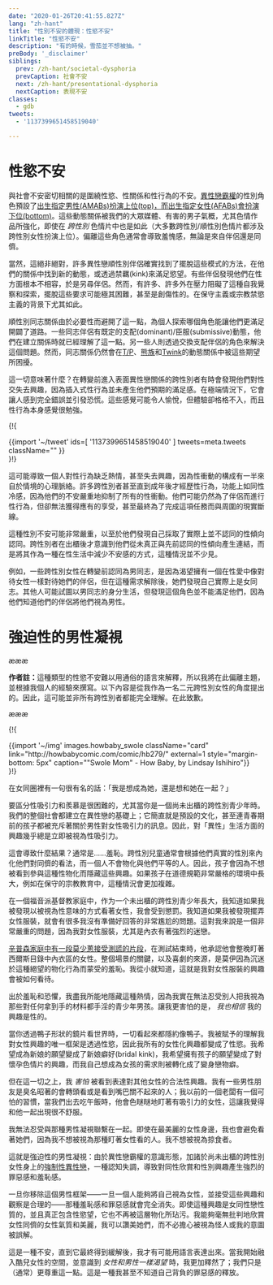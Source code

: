 ```yaml
---
date: "2020-01-26T20:41:55.827Z"
lang: "zh-hant"
title: "性別不安的體現：性慾不安"
linkTitle: "性慾不安"
description: "有的時候，雪茄並不想被抽。"
preBody: '_disclaimer'
siblings:
  prev: /zh-hant/societal-dysphoria
  prevCaption: 社會不安
  next: /zh-hant/presentational-dysphoria
  nextCaption: 表現不安
classes:
  - gdb
tweets:
  - '1137399651458519040'

---
```


# 性慾不安

<!-- Closely related to societal dysphoria is dysphoria centered around sexuality, sexual relationships, and the act of having sex. [Heteronormative](https://en.wikipedia.org/wiki/Heteronormativity) gender roles come loaded with the expectation that [AMABs will top and AFABs will bottom](https://en.wikipedia.org/wiki/Top,_bottom_and_versatile). These dynamics get reinforced by our popular media, by toxic masculinity, and especially by our pornography, even in *transgender* pornography (the bulk of trans/cis pornography involves the trans woman topping). Deviations from these roles often result in shame, both from partners and from peers. -->

與社會不安密切相關的是圍繞性慾、性關係和性行為的不安。[異性戀霸權](https://zh.wikipedia.org/wiki/%E5%BC%82%E6%80%A7%E6%81%8B%E6%9C%AC%E4%BD%8D)的性別角色預設了[出生指定男性(AMABs)扮演上位(top)，而出生指定女性(AFABs)會扮演下位(bottom)](https://zh.wikipedia.org/wiki/%E6%94%BB%E5%8F%97)。這些動態關係被我們的大眾媒體、有害的男子氣概，尤其色情作品所強化，即使在 *跨性別* 色情片中也是如此（大多數跨性別/順性別色情片都涉及跨性別女性扮演上位）。偏離這些角色通常會導致羞愧感，無論是來自伴侶還是同儕。

<!-- Of course, this is not an absolute by any means, and many heterosexual cis couples do find ways out of these molds, finding a new dynamic in their relationship, or engaging in kinks to satisfy desires. Some couples find they aren't sexually compatible at all and seek other partners. However, there are many, many external pressures discouraging this kind of self-awareness and discovery, and breaking away from those demands can be extremely difficult — even traumatic. This is particularly true when there is a background of conservatism or religious virtuism. -->

當然，這絕非絕對，許多異性戀順性別伴侶確實找到了擺脫這些模式的方法，在他們的關係中找到新的動態，或透過禁羈(kink)來滿足慾望。有些伴侶發現他們在性方面根本不相容，於是另尋伴侶。然而，有許多、許多外在壓力阻礙了這種自我覺察和探索，擺脫這些要求可能極其困難，甚至是創傷性的。在保守主義或宗教禁慾主義的背景下尤其如此。

<!-- Cisgender gay relationships shirk this by virtue of necessity, opening the doors for individuals to explore what role leaves them more fulfilled. Some gay couples have an established dominant/submissive dynamic, and they enter into the relationship with that already understood. Others resolve it by switching up which partner is dominant. Yet, gay relationships can still get caught up in these kinds of expectations in regards to [butch/femme](https://en.wikipedia.org/wiki/Butch_and_femme), [bear](https://en.wikipedia.org/wiki/Bear_(gay_culture)), and [twink](https://en.wikipedia.org/wiki/Twink_(gay_slang)) dynamics. -->

順性別同志關係由於必要性而避開了這一點，為個人探索哪個角色能讓他們更滿足開闢了道路。一些同志伴侶有既定的支配(dominant)/臣服(submissive)動態，他們在建立關係時就已經理解了這一點。另一些人則透過交換支配伴侶的角色來解決這個問題。然而，同志關係仍然會在[T/P](https://zh.wikipedia.org/wiki/%E9%A0%82%E5%BA%95)、[熊族](https://zh.wikipedia.org/wiki/%E7%86%8A%E6%97%8F)和[Twink](https://zh.wikipedia.org/wiki/Twink_(%E7%94%B7%E5%90%8C%E6%80%A7%E6%81%8B%E4%BF%9A%E8%AF%AD))的動態關係中被這些期望所困擾。

<!-- What does all this mean? Trans people who enter into perceptually heterosexual relationships pre-transition sometimes find themselves losing interest in sexual intercourse, as penetrative acts do not produce the fulfillment that they would expect. In extreme cases it can feel completely wrong and trigger panic. The sensations may feel pleasurable, but the experience is out of place, and the act itself feels forced. -->

這一切意味著什麼？在轉變前進入表面異性戀關係的跨性別者有時會發現他們對性交失去興趣，因為插入式性行為並未產生他們預期的滿足感。在極端情況下，它會讓人感到完全錯誤並引發恐慌。這些感覺可能令人愉悅，但體驗卻格格不入，而且性行為本身感覺很勉強。

{!{ <div class="gutter">{{import '~/tweet' ids=[
    '1137399651458519040'
] tweets=meta.tweets className="" }}</div> }!}

<!-- This can lead to one feeling less enthusiastic or even disinterested in sex, as half of what makes up sex drive is the mental context of the situation. Many trans people never even experience sex until adulthood, functionally operating as sex-averse due to how severely their dysphoria has shut down all sex drive. They may still perform for the sake of their partners, but not get as much enjoyment as they could, and even end up disconnecting from reality around them in order to accomplish the task. -->

這可能導致一個人對性行為缺乏熱情，甚至失去興趣，因為性衝動的構成有一半來自於情境的心理脈絡。許多跨性別者甚至直到成年後才經歷性行為，功能上如同性冷感，因為他們的不安嚴重地抑制了所有的性衝動。他們可能仍然為了伴侶而進行性行為，但卻無法獲得應有的享受，甚至最終為了完成這項任務而與周圍的現實斷線。

<!-- This dysphoria may be so significant that they find themselves taking a sexual identity that they don't actually connect with. It is not unheard of for a trans person to realize after coming out that they never actually felt a connection to the sexual orientation that they had identified with previously, but were instead using it as a way to feel less dysphoric in their sex lives. -->

這種性別不安可能非常嚴重，以至於他們發現自己採取了實際上並不認同的性傾向認同。跨性別者在出櫃後才意識到他們從未真正與先前認同的性傾向產生連結，而是將其作為一種在性生活中減少不安感的方式，這種情況並不少見。

<!-- Some trans women, for example, identified as gay men pre-transition out of a desire to have a partner that treats them like women during sex, but find themselves to actually be lesbians once that demand is lifted. Others may attempt to live as gay men, but find that the role doesn't fulfill them because they know their partners see them as men. -->

例如，一些跨性別女性在轉變前認同為男同志，是因為渴望擁有一個在性愛中像對待女性一樣對待她們的伴侶，但在這種需求解除後，她們發現自己實際上是女同志。其他人可能試圖以男同志的身分生活，但發現這個角色並不能滿足他們，因為他們知道他們的伴侶將他們視為男性。

<!-- # The Coercive Male Gaze -->

# 強迫性的男性凝視


<!-- æææ<div class="cw"><p><strong>Author's Note</strong>: This specific type of sexual dysphoria is difficult to explain in generalist terms, so I am going to take a departure here and write about this from my own personal experience. The following is presented from my perspective as a binary trans woman. As such, this may not be completely relatable to all trans people. My apologies.</p></div>æææ -->


æææ<div class="cw"><p><strong>作者註：</strong>這種類型的性慾不安難以用通俗的語言來解釋，所以我將在此偏離主題，並根據我個人的經驗來撰寫。以下內容是從我作為一名二元跨性別女性的角度提出的。因此，這可能並非所有跨性別者都能完全理解。在此致歉。</p></div>æææ


{!{
<div class="gutter flex">
{{import '~/img' images.howbaby_swole className="card" link="http://howbabycomic.com/comic/hb279/" external=1 style="margin-bottom: 5px" caption="&quot;Swole Mom&quot; - How Baby, by Lindsay Ishihiro"}}
</div>
}!}

<!-- There is a saying that is very well known in sapphic circles: "Do I want to be her, or be with her?" -->

在女同圈裡有一句很有名的話：「我是想成為她，還是想和她在一起？」

<!-- It can be hard to tell the difference between sexual attraction and envy, especially when you're a closeted trans teenager. Our entire society is built upon heterosexuality; it is simply the cultural default, to the point that even prepubescent children are barraged with messages about male to female attraction. Consequently, interest in aspects of the lives of the "opposite" sex is almost always immediately perceived as being sexual attraction. -->

要區分性吸引力和羨慕是很困難的，尤其當你是一個尚未出櫃的跨性別青少年時。我們的整個社會都建立在異性戀的基礎上；它簡直就是預設的文化，甚至連青春期前的孩子都被充斥著關於男性對女性吸引力的訊息。因此，對「異性」生活方面的興趣幾乎總是立即被視為性吸引力。

<!-- What is the result of this? Usually... shame. Trans children often internalize their view of their peers based on their true gender, and one does not objectify their equals. Thus the child is motivated to hide those interests out of a desire to not be seen engaging in that kind of sexual objectification. This is even further compounded if the child has been raised in a setting with very strict moral codes, such as in a conservative religious upbringing. -->

這會導致什麼結果？通常是……羞恥。跨性別兒童通常會根據他們真實的性別來內化他們對同儕的看法，而一個人不會物化與他們平等的人。因此，孩子會因為不想被看到參與這種性物化而隱藏這些興趣。如果孩子在道德規範非常嚴格的環境中長大，例如在保守的宗教教育中，這種情況會更加複雜。

<!-- Growing up as a closeted trans teen in an evangelical Christian household, I knew that if I was ever caught looking at women in what was seen as a sexual manner, I would be punished. I knew if I was ever found handling women's apparel, there would be a lot of very awkward questions which I was not prepared to answer. This posed a very serious problem for me, as someone with a strong fascination with women's apparel, particularly lingerie. -->

在一個福音派基督教家庭中，作为一个未出櫃的跨性別青少年長大，我知道如果我被發現以被視為性意味的方式看著女性，我會受到懲罰。我知道如果我被發現擺弄女性服裝，就會有很多我沒有準備好回答的非常尷尬的問題。這對我來說是一個非常嚴重的問題，因為我對女性服裝，尤其是內衣有著強烈的迷戀。

<!-- There is [a Simpsons clip where Moe Szyslak is put on a lie detector test](https://www.youtube.com/watch?v=iQGwrK_yDEg), and by the end of the test he has confessed that he will be spending the night ogling the women in the intimates section of the Sears catalog. The entire crux of the scene, and the source of the comedy, is the shame that is cast on Moe for engaging in this desperate act of objectification. I grew up knowing that this is how I would be perceived for my interest in women's clothing. -->

[辛普森家庭中有一段莫少蔥接受測謊的片段](https://www.youtube.com/watch?v=iQGwrK_yDEg)，在測試結束時，他承認他會整晚盯著西爾斯目錄中內衣區的女性。整個場景的關鍵，以及喜劇的來源，是莫伊因為沉迷於這種絕望的物化行為而蒙受的羞恥。我從小就知道，這就是我對女性服裝的興趣會被如何看待。

<!-- Out of shame and fear, I did everything I could to hide this passion, because I simply could not bear for someone to view me like the teenage boys who masturbate to any material they get their hands on. What made this fear even worse was that I *also believed* that my interest was sexual. -->

出於羞恥和恐懼，我盡我所能地隱藏這種熱情，因為我實在無法忍受別人把我視為那些對任何拿到手的材料都手淫的青少年男孩。讓我更害怕的是， *我也相信* 我的興趣是性的。

<!-- When you see the world through a duck shaped lens, everything looks vaguely like a duck. The only framework I had been given to understand my interest in women was through sexual desire, and thus every feminine interest I had became warped into a sexual desire. My wish to be a bride morphed into a bridal kink, my desire to have a child warped into an interest in pregnancy porn, and my own need to be a girl was redirected into a transformation fetish. -->

當你透過鴨子形狀的鏡片看世界時，一切看起來都隱約像鴨子。我被賦予的理解我對女性興趣的唯一框架是透過性慾，因此我所有的女性化興趣都變成了性慾。我希望成為新娘的願望變成了新娘癖好(bridal kink)，我希望擁有孩子的願望變成了對懷孕色情片的興趣，而我自己想成為女孩的需求則被轉化成了變身戀物癖。

<!-- But on top of all of this, I was *terrified* to be seen expressing legitimate sexual interest in other women. I had male friends who were notorious rubberneckers and slack-jawed gawkers; one of my former employers had an awful habit of leering at attractive women when we were out to lunch, which made me very uncomfortable to be seen with him. -->

但在這一切之上，我 *害怕* 被看到表達對其他女性的合法性興趣。我有一些男性朋友是臭名昭著的會轉頭看或是看到嘴巴關不起來的人；我以前的一個老闆有一個可怕的習慣，當我們出去吃午飯時，他會色瞇瞇地盯著有吸引力的女性，這讓我覺得和他一起出現很不舒服。

<!-- I could not stand to be associated with that male gaze. Even around the most beautiful women, I would avoid even looking at them, because I did not want to be seen as the kind of person that stares at women. I did not want to be seen as a predator. -->

我無法忍受與那種男性凝視聯繫在一起。即使在最美麗的女性身邊，我也會避免看著她們，因為我不想被視為那種盯著女性看的人。我不想被視為掠食者。

<!-- This is the coercive male gaze: [compulsory heterosexuality](https://en.wikipedia.org/wiki/Compulsory_heterosexuality) placed upon closeted trans women due to heteronormative ideologies — a cognitive dissonance that causes intense guilt and shame surrounding appreciation of one's peers and gendered interests. -->

這就是強迫性的男性凝視：由於異性戀霸權的意識形態，加諸於尚未出櫃的跨性別女性身上的[強制性異性戀](https://en.wikipedia.org/wiki/Compulsory_heterosexuality)，一種認知失調，導致對同性欣賞和性別興趣產生強烈的罪惡感和羞恥感。

<!-- Once you remove this male framework – once one is able to perceive themselves as female and accept these interests and observations as valid – that shame and guilt completely evaporates. Even when the interest is sapphic in nature and genuinely includes sexual desire, it is no longer tainted with this layer of objectification. I am able to appreciate the femininity and the beauty of my female peers without judgment, and I can compliment them without fearing being perceived as a creep or having my intentions misinterpreted. -->

一旦你移除這個男性框架——一旦一個人能夠將自己視為女性，並接受這些興趣和觀察是合理的——那種羞恥感和罪惡感就會完全消失。即使這種興趣是女同性戀性質的，並且真正包含性慾望，它也不再被這層物化所玷污。我能夠毫無批判地欣賞女性同儕的女性氣質和美麗，我可以讚美她們，而不必擔心被視為怪人或我的意圖被誤解。

<!-- It was a dysphoria I could not possibly have put into words until after it had finally been relieved. I was even more relieved as I began to integrate into queer women's spaces and came to realize that _women are exactly as thirsty as men are_; we're just (usually) much more respectful about it. It was a release of guilt that I didn't even know I was carrying. -->

這是一種不安，直到它最終得到緩解後，我才有可能用語言表達出來。當我開始融入酷兒女性的空間，並意識到 *女性和男性一樣渴望* 時，我更加釋然了；我們只是（通常）更尊重這一點。這是一種我甚至不知道自己背負的罪惡感的釋放。

